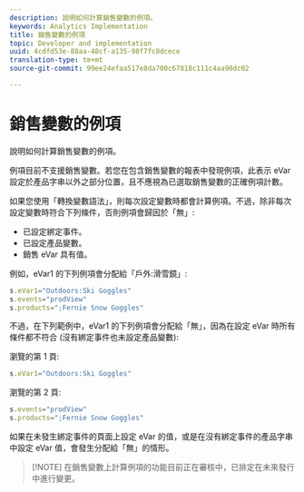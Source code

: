 ```yaml
---
description: 說明如何計算銷售變數的例項。
keywords: Analytics Implementation
title: 銷售變數的例項
topic: Developer and implementation
uuid: 4cdfd53e-88aa-48cf-a135-98f7fc8dcece
translation-type: tm+mt
source-git-commit: 99ee24efaa517e8da700c67818c111c4aa90dc02

---
```



# 銷售變數的例項

說明如何計算銷售變數的例項。

例項目前不支援銷售變數。若您在包含銷售變數的報表中發現例項，此表示 eVar 設定於產品字串以外之部分位置，且不應視為已選取銷售變數的正確例項計數。

如果您使用「轉換變數語法」，則每次設定變數時都會計算例項。不過，除非每次設定變數時符合下列條件，否則例項會歸因於「無」:

* 已設定綁定事件。
* 已設定產品變數。
* 銷售 eVar 具有值。

例如，eVar1 的下列例項會分配給「戶外:滑雪鏡」:

```js
s.eVar1="Outdoors:Ski Goggles" 
s.events="prodView" 
s.products=";Fernie Snow Goggles"
```

不過，在下列範例中，eVar1 的下列例項會分配給「無」，因為在設定 eVar 時所有條件都不符合 (沒有綁定事件也未設定產品變數):

瀏覽的第 1 頁:

```js
s.eVar1="Outdoors:Ski Goggles"
```

瀏覽的第 2 頁:

```js
s.events="prodView" 
s.products=";Fernie Snow Goggles"
```

如果在未發生綁定事件的頁面上設定 eVar 的值，或是在沒有綁定事件的產品字串中設定 eVar 值，會發生分配給「無」的情形。

> [!NOTE] 在銷售變數上計算例項的功能目前正在審核中，已排定在未來發行中進行變更。

